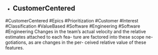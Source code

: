 - ## CustomerCentered
#CustomerCentered #Epics #Prioritization #Customer #Interest #Classification #ValueBased #Software #Engineering #Software #Engineering 
Changes in the team’s actual velocity and the relative estimates attached to each fea- ture are factored into these scope ne- gotiations, as are changes in the per- ceived relative value of these features.

